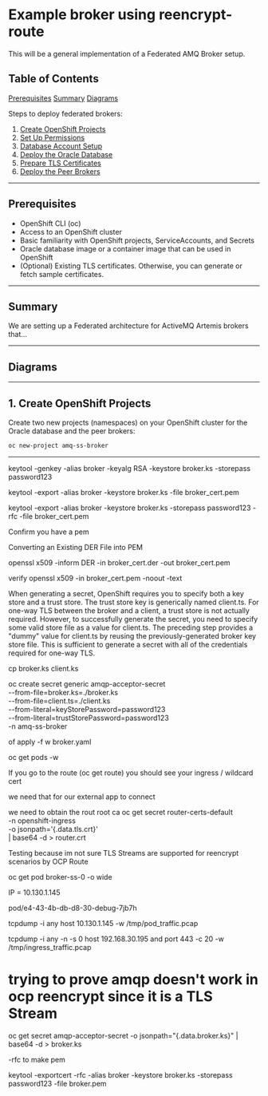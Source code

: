 # Example broker using reencrypt-route

This will be a general implementation of a Federated AMQ Broker setup.

## Table of Contents

   [Prerequisites](#prerequisites)
   [Summary](#summary)
   [Diagrams](#diagrams)

Steps to deploy federated brokers:

1. [Create OpenShift Projects](#1-create-openshift-projects)  
2. [Set Up Permissions](#2-setup-oracle-permissions)  
3. [Database Account Setup](#3-database-setup)  
4. [Deploy the Oracle Database](#4-deploy-the-oracle-database)   
5. [Prepare TLS Certificates](#5-certs)  
6. [Deploy the Peer Brokers](#6-deploying-the-peer-brokers)    

---

## Prerequisites

- OpenShift CLI (oc)  
- Access to an OpenShift cluster  
- Basic familiarity with OpenShift projects, ServiceAccounts, and Secrets  
- Oracle database image or a container image that can be used in OpenShift  
- (Optional) Existing TLS certificates. Otherwise, you can generate or fetch sample certificates.  

---


## Summary

We are setting up a Federated architecture for ActiveMQ Artemis brokers that...

---

## Diagrams



---

## 1. Create OpenShift Projects

Create two new projects (namespaces) on your OpenShift cluster for the Oracle database and the peer brokers:

```bash
oc new-project amq-ss-broker
```

---

keytool -genkey -alias broker -keyalg RSA -keystore broker.ks -storepass password123

keytool -export -alias broker -keystore broker.ks -file broker_cert.pem

keytool -export -alias broker -keystore broker.ks -storepass password123 -rfc -file broker_cert.pem

Confirm you have a pem

Converting an Existing DER File into PEM

openssl x509 -inform DER -in broker_cert.der -out broker_cert.pem

verify 
openssl x509 -in broker_cert.pem -noout -text


When generating a secret, OpenShift requires you to specify both a key store and a trust store. The trust store key is generically named client.ts. For one-way TLS between the broker and a client, a trust store is not actually required. However, to successfully generate the secret, you need to specify some valid store file as a value for client.ts. The preceding step provides a "dummy" value for client.ts by reusing the previously-generated broker key store file. This is sufficient to generate a secret with all of the credentials required for one-way TLS.

cp broker.ks client.ks

oc create secret generic amqp-acceptor-secret \
  --from-file=broker.ks=./broker.ks \
  --from-file=client.ts=./client.ks \
  --from-literal=keyStorePassword=password123 \
  --from-literal=trustStorePassword=password123 \
  -n amq-ss-broker

of apply -f w broker.yaml

oc get pods -w

If you go to the route (oc get route) you should see your ingress / wildcard cert

we need that for our external app to connect

we need to obtain the rout root ca
oc get secret router-certs-default \
  -n openshift-ingress \
  -o jsonpath='{.data.tls\.crt}' \
  | base64 -d > router.crt


Testing because im not sure TLS Streams are supported for reencrypt scenarios by OCP Route

oc get pod broker-ss-0 -o wide

IP = 10.130.1.145


pod/e4-43-4b-db-d8-30-debug-7jb7h

tcpdump -i any host 10.130.1.145 -w /tmp/pod_traffic.pcap

tcpdump -i any -n -s 0 host 192.168.30.195 and port 443 -c 20 -w /tmp/ingress_traffic.pcap



# trying to prove amqp doesn't work in ocp reencrypt since it is a TLS Stream

oc get secret amqp-acceptor-secret -o jsonpath="{.data.broker\.ks}" | base64 -d > broker.ks

-rfc to make pem

keytool -exportcert -rfc -alias broker -keystore broker.ks -storepass password123 -file broker.pem

